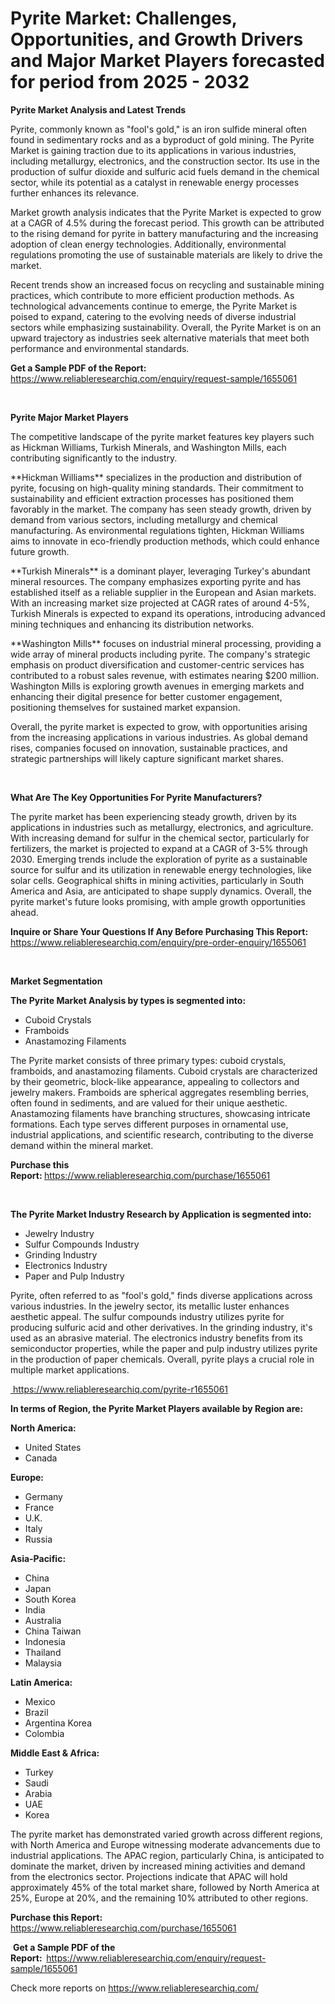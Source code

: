 <p><h1>Pyrite Market: Challenges, Opportunities, and Growth Drivers and Major Market Players forecasted for period from 2025 - 2032</h1></p><p><strong>Pyrite Market Analysis and Latest Trends</strong></p>
<p><p>Pyrite, commonly known as "fool's gold," is an iron sulfide mineral often found in sedimentary rocks and as a byproduct of gold mining. The Pyrite Market is gaining traction due to its applications in various industries, including metallurgy, electronics, and the construction sector. Its use in the production of sulfur dioxide and sulfuric acid fuels demand in the chemical sector, while its potential as a catalyst in renewable energy processes further enhances its relevance.</p><p>Market growth analysis indicates that the Pyrite Market is expected to grow at a CAGR of 4.5% during the forecast period. This growth can be attributed to the rising demand for pyrite in battery manufacturing and the increasing adoption of clean energy technologies. Additionally, environmental regulations promoting the use of sustainable materials are likely to drive the market.</p><p>Recent trends show an increased focus on recycling and sustainable mining practices, which contribute to more efficient production methods. As technological advancements continue to emerge, the Pyrite Market is poised to expand, catering to the evolving needs of diverse industrial sectors while emphasizing sustainability. Overall, the Pyrite Market is on an upward trajectory as industries seek alternative materials that meet both performance and environmental standards.</p></p>
<p><strong>Get a Sample PDF of the Report:&nbsp;</strong> <a href="https://www.reliableresearchiq.com/enquiry/request-sample/1655061?utm_campaign=2716&utm_medium=2&utm_source=Github&utm_content=ia&utm_term=06032025&utm_id=pyrite">https://www.reliableresearchiq.com/enquiry/request-sample/1655061</a></p>
<p>&nbsp;</p>
<p><strong>Pyrite Major Market Players</strong></p>
<p><p>The competitive landscape of the pyrite market features key players such as Hickman Williams, Turkish Minerals, and Washington Mills, each contributing significantly to the industry.</p><p>**Hickman Williams** specializes in the production and distribution of pyrite, focusing on high-quality mining standards. Their commitment to sustainability and efficient extraction processes has positioned them favorably in the market. The company has seen steady growth, driven by demand from various sectors, including metallurgy and chemical manufacturing. As environmental regulations tighten, Hickman Williams aims to innovate in eco-friendly production methods, which could enhance future growth.</p><p>**Turkish Minerals** is a dominant player, leveraging Turkey's abundant mineral resources. The company emphasizes exporting pyrite and has established itself as a reliable supplier in the European and Asian markets. With an increasing market size projected at CAGR rates of around 4-5%, Turkish Minerals is expected to expand its operations, introducing advanced mining techniques and enhancing its distribution networks.</p><p>**Washington Mills** focuses on industrial mineral processing, providing a wide array of mineral products including pyrite. The company's strategic emphasis on product diversification and customer-centric services has contributed to a robust sales revenue, with estimates nearing $200 million. Washington Mills is exploring growth avenues in emerging markets and enhancing their digital presence for better customer engagement, positioning themselves for sustained market expansion.</p><p>Overall, the pyrite market is expected to grow, with opportunities arising from the increasing applications in various industries. As global demand rises, companies focused on innovation, sustainable practices, and strategic partnerships will likely capture significant market shares.</p></p>
<p>&nbsp;</p>
<p><strong>What Are The Key Opportunities For Pyrite Manufacturers?</strong></p>
<p><p>The pyrite market has been experiencing steady growth, driven by its applications in industries such as metallurgy, electronics, and agriculture. With increasing demand for sulfur in the chemical sector, particularly for fertilizers, the market is projected to expand at a CAGR of 3-5% through 2030. Emerging trends include the exploration of pyrite as a sustainable source for sulfur and its utilization in renewable energy technologies, like solar cells. Geographical shifts in mining activities, particularly in South America and Asia, are anticipated to shape supply dynamics. Overall, the pyrite market's future looks promising, with ample growth opportunities ahead.</p></p>
<p><strong>Inquire or Share Your Questions If Any Before Purchasing This Report:</strong> <a href="https://www.reliableresearchiq.com/enquiry/pre-order-enquiry/1655061?utm_campaign=2716&utm_medium=2&utm_source=Github&utm_content=ia&utm_term=06032025&utm_id=pyrite">https://www.reliableresearchiq.com/enquiry/pre-order-enquiry/1655061</a></p>
<p>&nbsp;</p>
<p><strong>Market Segmentation</strong></p>
<p><strong>The Pyrite Market Analysis by types is segmented into:</strong></p>
<p><ul><li>Cuboid Crystals</li><li>Framboids</li><li>Anastamozing Filaments</li></ul></p>
<p><p>The Pyrite market consists of three primary types: cuboid crystals, framboids, and anastamozing filaments. Cuboid crystals are characterized by their geometric, block-like appearance, appealing to collectors and jewelry makers. Framboids are spherical aggregates resembling berries, often found in sediments, and are valued for their unique aesthetic. Anastamozing filaments have branching structures, showcasing intricate formations. Each type serves different purposes in ornamental use, industrial applications, and scientific research, contributing to the diverse demand within the mineral market.</p></p>
<p><strong>Purchase this Report:&nbsp;</strong><a href="https://www.reliableresearchiq.com/purchase/1655061?utm_campaign=2716&utm_medium=2&utm_source=Github&utm_content=ia&utm_term=06032025&utm_id=pyrite">https://www.reliableresearchiq.com/purchase/1655061</a></p>
<p>&nbsp;</p>
<p><strong>The Pyrite Market Industry Research by Application is segmented into:</strong></p>
<p><ul><li>Jewelry Industry</li><li>Sulfur Compounds Industry</li><li>Grinding Industry</li><li>Electronics Industry</li><li>Paper and Pulp Industry</li></ul></p>
<p><p>Pyrite, often referred to as "fool's gold," finds diverse applications across various industries. In the jewelry sector, its metallic luster enhances aesthetic appeal. The sulfur compounds industry utilizes pyrite for producing sulfuric acid and other derivatives. In the grinding industry, it's used as an abrasive material. The electronics industry benefits from its semiconductor properties, while the paper and pulp industry utilizes pyrite in the production of paper chemicals. Overall, pyrite plays a crucial role in multiple market applications.</p></p>
<p><a href="https://www.reliableresearchiq.com/pyrite-r1655061?utm_campaign=2716&utm_medium=2&utm_source=Github&utm_content=ia&utm_term=06032025&utm_id=pyrite">&nbsp;https://www.reliableresearchiq.com/pyrite-r1655061</a></p>
<p><strong>In terms of Region, the Pyrite Market Players available by Region are:</strong></p>
<p>
    <p> <strong> North America: </strong>
        <ul>
            <li>United States</li>
            <li>Canada</li>
        </ul>
        </p> 
    <p> <strong> Europe: </strong>
        <ul>
            <li>Germany</li>
            <li>France</li>
            <li>U.K.</li>
            <li>Italy</li>
            <li>Russia</li>
        </ul>
        </p> 
    <p> <strong> Asia-Pacific: </strong>
        <ul>
            <li>China</li>
            <li>Japan</li>
            <li>South Korea</li>
            <li>India</li>
            <li>Australia</li>
            <li>China Taiwan</li>
            <li>Indonesia</li>
            <li>Thailand</li>
            <li>Malaysia</li>
        </ul>
        </p> 
    <p> <strong> Latin America: </strong>
        <ul>
            <li>Mexico</li>
            <li>Brazil</li>
            <li>Argentina Korea</li>
            <li>Colombia</li>
        </ul>
        </p> 
    <p> <strong> Middle East & Africa: </strong>
        <ul>
            <li>Turkey</li>
            <li>Saudi</li>
            <li>Arabia</li>
            <li>UAE</li>
            <li>Korea</li>
        </ul>
    </p>
    </p>
<p><p>The pyrite market has demonstrated varied growth across different regions, with North America and Europe witnessing moderate advancements due to industrial applications. The APAC region, particularly China, is anticipated to dominate the market, driven by increased mining activities and demand from the electronics sector. Projections indicate that APAC will hold approximately 45% of the total market share, followed by North America at 25%, Europe at 20%, and the remaining 10% attributed to other regions.</p></p>
<p><strong>Purchase this Report: </strong><a href="https://www.reliableresearchiq.com/purchase/1655061?utm_campaign=2716&utm_medium=2&utm_source=Github&utm_content=ia&utm_term=06032025&utm_id=pyrite">https://www.reliableresearchiq.com/purchase/1655061</a></p>
<p>&nbsp;<strong>Get a Sample PDF of the Report:&nbsp;&nbsp;</strong><a href="https://www.reliableresearchiq.com/enquiry/request-sample/1655061?utm_campaign=2716&utm_medium=2&utm_source=Github&utm_content=ia&utm_term=06032025&utm_id=pyrite">https://www.reliableresearchiq.com/enquiry/request-sample/1655061</a></p>
<p><strong></strong></p>
<p>Check more reports on <a href="https://www.reliableresearchiq.com/?utm_campaign=2716&utm_medium=2&utm_source=Github&utm_content=ia&utm_term=06032025&utm_id=pyrite">https://www.reliableresearchiq.com/</a></p>